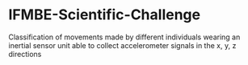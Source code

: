 # IFMBE-Scientific-Challenge
Classification of movements made by different individuals wearing an inertial sensor unit able to collect accelerometer signals in the x, y, z directions



